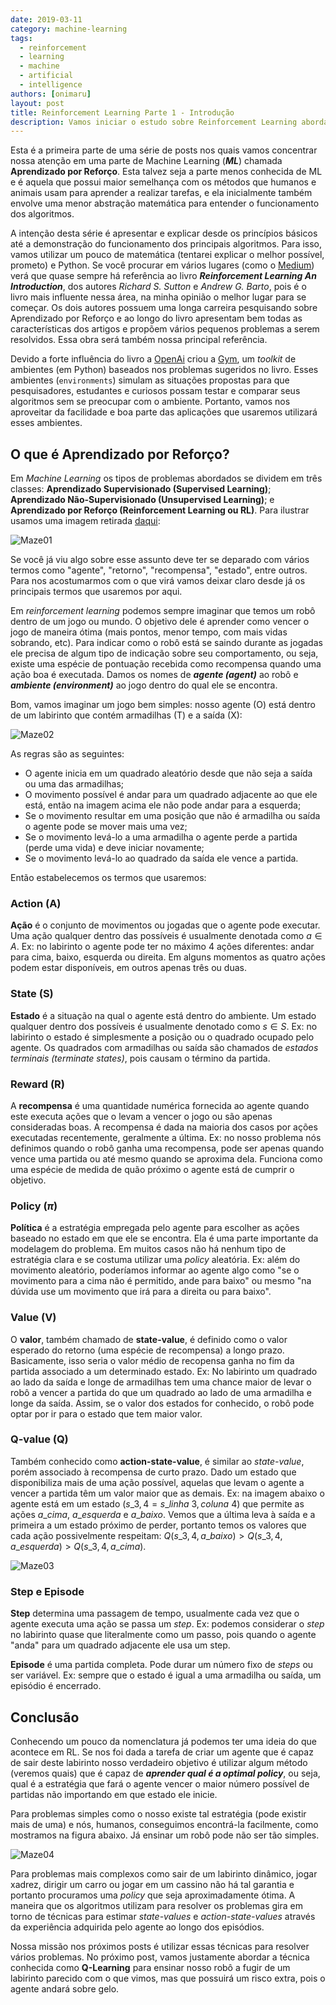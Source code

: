 ```yaml
---
date: 2019-03-11
category: machine-learning
tags:
  - reinforcement
  - learning
  - machine
  - artificial
  - intelligence
authors: [onimaru]
layout: post
title: Reinforcement Learning Parte 1 - Introdução
description: Vamos iniciar o estudo sobre Reinforcement Learning abordando os termos mais comuns utilizados nesta área enquanto tentamos ensinar nosso agente a não cair em armadilhas.
---
```


Esta é a primeira parte de uma série de posts nos quais vamos concentrar nossa atenção em uma parte de Machine Learning (***ML***) chamada **Aprendizado por Reforço**. Esta talvez seja a parte menos conhecida de ML e é aquela que possui maior semelhança com os métodos que humanos e animais usam para aprender a realizar tarefas, e ela inicialmente também envolve uma menor abstração matemática para entender o funcionamento dos algoritmos.

A intenção desta série é apresentar e explicar desde os princípios básicos até a demonstração do funcionamento dos principais algoritmos. Para isso, vamos utilizar um pouco de matemática (tentarei explicar o melhor possível, prometo) e Python. Se você procurar em vários lugares (como o [Medium](medium.com)) verá que quase sempre há referência ao livro ***Reinforcement Learning An Introduction***, dos autores *Richard S. Sutton* e *Andrew G. Barto*, pois é o livro mais influente nessa área, na minha opinião o melhor lugar para se começar. Os dois autores possuem uma longa carreira pesquisando sobre Aprendizado por Reforço e ao longo do livro apresentam bem todas as características dos artigos e propõem vários pequenos problemas a serem resolvidos. Essa obra será também nossa principal referência.

Devido a forte influência do livro a [OpenAi](https://openai.com/) criou a [Gym](https://gym.openai.com/), um *toolkit* de ambientes (em Python) baseados nos problemas sugeridos no livro. Esses ambientes (`environments`) simulam as situações propostas para que pesquisadores, estudantes e curiosos possam testar e comparar seus algoritmos sem se preocupar com o ambiente. Portanto, vamos nos aproveitar da facilidade e boa parte das aplicações que usaremos utilizará esses ambientes.

## O que é Aprendizado por Reforço?

Em *Machine Learning* os tipos de problemas abordados se dividem em três classes: **Aprendizado Supervisionado (Supervised Learning)**; **Aprendizado Não-Supervisionado (Unsupervised Learning)**; e **Aprendizado por Reforço (Reinforcement Learning ou RL)**. Para ilustrar usamos uma imagem retirada [daqui](http://www.cognub.com/index.php/cognitive-platform/):

![Maze01](/images/reinforcement-learning-parte-1-introducao-1.png)

Se você já viu algo sobre esse assunto deve ter se deparado com vários termos como "agente", "retorno", "recompensa", "estado", entre outros. Para nos acostumarmos com o que virá vamos deixar claro desde já os principais termos que usaremos por aqui.

Em *reinforcement learning* podemos sempre imaginar que temos um robô dentro de um jogo ou mundo. O objetivo dele é aprender como vencer o jogo de maneira ótima (mais pontos, menor tempo, com mais vidas sobrando, etc). Para indicar como o robô está se saindo durante as jogadas ele precisa de algum tipo de indicação sobre seu comportamento, ou seja, existe uma espécie de pontuação recebida como recompensa quando uma ação boa é executada. Damos os nomes de ***agente (agent)*** ao robô e ***ambiente (environment)*** ao jogo dentro do qual ele se encontra.

Bom, vamos imaginar um jogo bem simples: nosso agente (O) está dentro de um labirinto que contém armadilhas (T) e a saída (X):

![Maze02](/images/reinforcement-learning-parte-1-introducao-2.png)

As regras são as seguintes:

-  O agente inicia em um quadrado aleatório desde que não seja a saída ou uma das armadilhas;
-  O movimento possível é andar para um quadrado adjacente ao que ele está, então na imagem acima ele não pode andar para a esquerda;
-  Se o movimento resultar em uma posição que não é armadilha ou saída o agente pode se mover mais uma vez;
-  Se o movimento levá-lo a uma armadilha o agente perde a partida (perde uma vida) e deve iniciar novamente;
-  Se o movimento levá-lo ao quadrado da saída ele vence a partida.

Então estabelecemos os termos que usaremos:

### Action (A)

**Ação** é o conjunto de movimentos ou jogadas que o agente pode executar. Uma ação qualquer dentro das possíveis é usualmente denotada como $a \in A$. Ex: no labirinto o agente pode ter no máximo 4 ações diferentes: andar para cima, baixo, esquerda ou direita. Em alguns momentos as quatro ações podem estar disponíveis, em outros apenas três ou duas.

### State (S)

**Estado** é a situação na qual o agente está dentro do ambiente. Um estado qualquer dentro dos possíveis é usualmente denotado como $s \in S$. Ex: no labirinto o estado é simplesmente a posição ou o quadrado ocupado pelo agente. Os quadrados com armadilhas ou saída são chamados de *estados terminais (terminate states)*, pois causam o término da partida.

### Reward (R)

A **recompensa** é uma quantidade numérica fornecida ao agente quando este executa ações que o levam a vencer o jogo ou são apenas consideradas boas. A recompensa é dada na maioria dos casos por ações executadas recentemente, geralmente a última. Ex: no nosso problema nós definimos quando o robô ganha uma recompensa, pode ser apenas quando vence uma partida ou até mesmo quando se aproxima dela. Funciona como uma espécie de medida de quão próximo o agente está de cumprir o objetivo.

### Policy ($\pi$)

**Política** é a estratégia empregada pelo agente para escolher as ações baseado no estado em que ele se encontra. Ela é uma parte importante da modelagem do problema. Em muitos casos não há nenhum tipo de estratégia clara e se costuma utilizar uma *policy* aleatória. Ex: além do movimento aleatório, poderíamos informar ao agente algo como "se o movimento para a cima não é permitido, ande para baixo" ou mesmo "na dúvida use um movimento que irá para a direita ou para baixo".

### Value (V)

O **valor**, também chamado de **state-value**, é definido como o valor esperado do retorno (uma espécie de recompensa) a longo prazo. Basicamente, isso seria o valor médio de recopensa ganha no fim da partida associado a um determinado estado. Ex: No labirinto um quadrado ao lado da saída e longe de armadilhas tem uma chance maior de levar o robô a vencer a partida do que um quadrado ao lado de uma armadilha e longe da saída. Assim, se o valor dos estados for conhecido, o robô pode optar por ir para o estado que tem maior valor.

### Q-value (Q)

Também conhecido como **action-state-value**, é similar ao *state-value*, porém associado à recompensa de curto prazo. Dado um estado que disponibiliza mais de uma ação possível, aquelas que levam o agente a vencer a partida têm um valor maior que as demais. Ex: na imagem abaixo o agente está em um estado ($s\_{3,4} = s\_{linha\ 3, coluna\ 4}$) que permite as ações $a\_{cima}$, $a\_{esquerda}$ e $a\_{baixo}$. Vemos que a última leva à saída e a primeira a um estado próximo de perder, portanto temos os valores que cada ação possivelmente respeitam: $Q(s\_{3,4},a\_{baixo}) > Q(s\_{3,4},a\_{esquerda}) > Q(s\_{3,4},a\_{cima})$.

![Maze03](/images/reinforcement-learning-parte-1-introducao-3.png)

### Step e Episode

**Step** determina uma passagem de tempo, usualmente cada vez que o agente executa uma ação se passa um *step*. Ex: podemos considerar o *step* no labirinto quase que literalmente como um passo, pois quando o agente "anda" para um quadrado adjacente ele usa um step.

**Episode** é uma partida completa. Pode durar um número fixo de *steps* ou ser variável. Ex: sempre que o estado é igual a uma armadilha ou saída, um episódio é encerrado.

## Conclusão

Conhecendo um pouco da nomenclatura já podemos ter uma ideia do que acontece em RL. Se nos foi dada a tarefa de criar um agente que é capaz de sair deste labirinto nosso verdadeiro objetivo é utilizar algum método (veremos quais) que é capaz de ***aprender qual é a optimal policy***, ou seja, qual é a estratégia que fará o agente vencer o maior número possível de partidas não importando em que estado ele inicie.

Para problemas simples como o nosso existe tal estratégia (pode existir mais de uma) e nós, humanos, conseguimos encontrá-la facilmente, como mostramos na figura abaixo. Já ensinar um robô pode não ser tão simples.

![Maze04](/images/reinforcement-learning-parte-1-introducao-4.png)

Para problemas mais complexos como sair de um labirinto dinâmico, jogar xadrez, dirigir um carro ou jogar em um cassino não há tal garantia e portanto procuramos uma *policy* que seja aproximadamente ótima. A maneira que os algoritmos utilizam para resolver os problemas gira em torno de técnicas para estimar *state-values* e *action-state-values* através da experiência adquirida pelo agente ao longo dos episódios.

Nossa missão nos próximos posts é utilizar essas técnicas para resolver vários problemas. No próximo post, vamos justamente abordar a técnica conhecida como **Q-Learning** para ensinar nosso robô a fugir de um labirinto parecido com o que vimos, mas que possuirá um risco extra, pois o agente andará sobre gelo.
